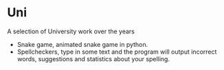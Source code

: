 # Uni
A selection of University work over the years

- Snake game, animated snake game in python.
- Spellcheckers, type in some text and the program will output incorrect words, suggestions and statistics about your spelling.
